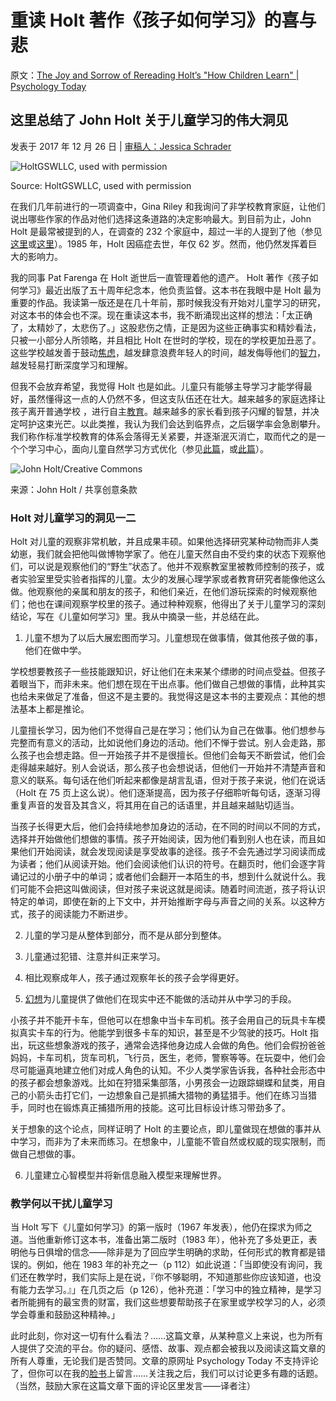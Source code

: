# 重读 Holt 著作《孩子如何学习》的喜与悲

原文：[The Joy and Sorrow of Rereading Holt’s "How Children Learn" | Psychology Today](https://www.psychologytoday.com/us/blog/freedom-learn/201712/the-joy-and-sorrow-rereading-holt-s-how-children-learn)

## 这里总结了 John Holt 关于儿童学习的伟大洞见

发表于 2017 年 12 月 26 日 | [审稿人：Jessica Schrader](https://www.psychologytoday.com/us/docs/editorial-process)

![ HoltGSWLLC, used with permission](https://cdn.psychologytoday.com/sites/default/files/styles/article-inline-half/public/field_blog_entry_images/2017-12/414q24bghl.jpg?itok=YTcvIYNo)

Source: HoltGSWLLC, used with permission

在我们几年前进行的一项调查中，Gina Riley 和我询问了非学校教育家庭，让他们说出哪些作家的作品对他们选择这条道路的决定影响最大。到目前为止，John Holt 是最常被提到的人，在调查的 232 个家庭中，超过一半的人提到了他（参见[这里](https://www.psychologytoday.com/us/blog/freedom-learn/201203/what-leads-families-unschool-their-children-report-ii)或[这里](https://jual.nipissingu.ca/wp-content/uploads/sites/25/2014/06/v72141.pdf)）。1985 年，Holt 因癌症去世，年仅 62 岁。然而，他仍然发挥着巨大的影响力。

我的同事 Pat Farenga 在 Holt 逝世后一直管理着他的遗产。 Holt 著作《孩子如何学习》最近出版了五十周年纪念本，他负责监督。这本书在我眼中是 Holt 最为重要的作品。我读第一版还是在几十年前，那时候我没有开始对儿童学习的研究，对这本书的体会也不深。现在重读这本书，我不断涌现出这样的想法：「太正确了，太精妙了，太悲伤了。」这股悲伤之情，正是因为这些正确事实和精妙看法，只被一小部分人所领略，并且相比 Holt 在世时的学校，现在的学校更加丑恶了。这些学校越发善于鼓动[焦虑](https://www.psychologytoday.com/us/basics/anxiety)，越发肆意浪费年轻人的时间，越发侮辱他们的[智力](https://www.psychologytoday.com/us/basics/intelligence)，越发轻易打断深度学习和理解。

但我不会放弃希望，我觉得 Holt 也是如此。儿童只有能够主导学习才能学得最好，虽然懂得这一点的人仍然不多，但这支队伍还在壮大。越来越多的家庭选择让孩子离开普通学校 ，进行自主[教育](https://www.psychologytoday.com/us/basics/education)。越来越多的家长看到孩子闪耀的智慧，并决定呵护这束光芒。以此类推，我认为我们会达到临界点，之后辍学率会急剧攀升。我们称作标准学校教育的体系会落得无关紧要，并逐渐泯灭消亡，取而代之的是一个个学习中心，面向儿童自然学习方式优化（参见[此篇](https://www.psychologytoday.com/us/blog/freedom-learn/201612/why-our-coercive-system-schooling-should-topple)，或[此篇](https://www.self-directed.org/sde/why/)）。

![ John Holt/Creative Commons](https://cdn.psychologytoday.com/sites/default/files/styles/article-inline-half/public/field_blog_entry_images/2017-12/john_holt_educator.jpg?itok=_8hzH_is)

来源：John Holt / 共享创意条款

### Holt 对儿童学习的洞见一二

Holt 对儿童的观察非常机敏，并且成果丰硕。如果他选择研究某种动物而非人类幼崽，我们就会把他叫做博物学家了。他在儿童天然自由不受约束的状态下观察他们，可以说是观察他们的“野生”状态了。他并不观察教室里被教师控制的孩子，或者实验室里受实验者指挥的儿童。太少的发展心理学家或者教育研究者能像他这么做。他观察他的亲属和朋友的孩子，和他们亲近，在他们游玩探索的时候观察他们；他也在课间观察学校里的孩子。通过种种观察，他得出了关于儿童学习的深刻结论，写在《儿童如何学习》里。我从中摘录一些，并总结在此。

1. 儿童不想为了以后大展宏图而学习。儿童想现在做事情，做其他孩子做的事，他们在做中学。

学校想要教孩子一些技能跟知识，好让他们在未来某个缥缈的时间点受益。但孩子着眼当下，而非未来。他们想在现在干出点事。他们做自己想做的事情，此种其实也给未来做足了准备，但这不是主要的。我觉得这是这本书的主要观点：其他的想法基本上都是推论。

儿童擅长学习，因为他们不觉得自己是在学习；他们认为自己在做事。他们想参与完整而有意义的活动，比如说他们身边的活动。他们不惮于尝试。别人会走路，那么孩子也会想走路。但一开始孩子并不是很擅长。但他们会每天不断尝试，他们会走得越来越好。别人会说话，那么孩子也会想说话，但他们一开始并不清楚声音和意义的联系。每句话在他们听起来都像是胡言乱语，但对于孩子来说，他们在说话（Holt 在 75 页上这么说）。他们逐渐提高，因为孩子仔细聆听每句话，逐渐习得重复声音的发音及其含义，将其用在自己的话语里，并且越来越贴切适当。

当孩子长得更大后，他们会持续地参加身边的活动，在不同的时间以不同的方式，选择并开始做他们想做的事情。孩子开始阅读，因为他们看到别人也在读，而且如果他们开始阅读，就会发现阅读是享受故事的途径。孩子不会先通过学习阅读而成为读者；他们从阅读开始。他们会阅读他们认识的符号。在翻页时，他们会逐字背诵记过的小册子中的单词；或者他们会翻开一本陌生的书，想到什么就说什么。我们可能不会把这叫做阅读，但对孩子来说这就是阅读。随着时间流逝，孩子将认识特定的单词，即使在新的上下文中，并开始推断字母与声音之间的关系。以这种方式，孩子的阅读能力不断进步。

2. 儿童的学习是从整体到部分，而不是从部分到整体。

3. 儿童通过犯错、注意并纠正来学习。

4. 相比观察成年人，孩子通过观察年长的孩子会学得更好。

5. [幻想](https://www.psychologytoday.com/us/basics/fantasies)为儿童提供了做他们在现实中还不能做的活动并从中学习的手段。

小孩子并不能开卡车，但他可以在想象中当卡车司机。孩子会用自己的玩具卡车模拟真实卡车的行为。他能学到很多卡车的知识，甚至是不少驾驶的技巧。Holt 指出，玩这些想象游戏的孩子，通常会选择他身边成人会做的角色。他们会假扮爸爸妈妈，卡车司机，货车司机，飞行员，医生，老师，警察等等。在玩耍中，他们会尽可能逼真地建立他们对成人角色的认知。不少人类学家告诉我，各种社会形态中的孩子都会想象游戏。比如在狩猎采集部落，小男孩会一边跟踪蝴蝶和鼠类，用自己的小箭头击打它们，一边想象自己是抓捕大猎物的勇猛猎手。他们在练习当猎手，同时也在锻炼真正捕猎所用的技能。这可比目标设计练习带劲多了。

关于想象的这个论点，同样证明了 Holt 的主要论点，即儿童做现在想做的事并从中学习，而非为了未来而练习。在想象中，儿童能不管自然或权威的现实限制，而做自己想做的事。

6. 儿童建立心智模型并将新信息融入模型来理解世界。

### 教学何以干扰儿童学习

当 Holt 写下《儿童如何学习》的第一版时（1967 年发表），他仍在探求为师之道。当他重新修订这本书，准备出第二版时（1983 年），他补充了多处更正，表明他与日俱增的信念——除非是为了回应学生明确的求助，任何形式的教育都是错误的。例如，他在 1983 年的补充之一（p 112）如此说道：「当即使没有询问，我们还在教学时，我们实际上是在说，『你不够聪明，不知道那些你应该知道，也没有能力去学习。』」在几页之后（p 126），他补充道：「学习中的独立精神，是学习者所能拥有的最宝贵的财富，我们这些想要帮助孩子在家里或学校学习的人，必须学会尊重和鼓励这种精神。」

此时此刻，你对这一切有什么看法？……这篇文章，从某种意义上来说，也为所有人提供了交流的平台。你的疑问、感悟、故事、观点都会被我以及阅读这篇文章的所有人尊重，无论我们是否赞同。文章的原网址 Psychology Today 不支持评论了，但你可以在我的[脸书](https://www.facebook.com/peter.gray.3572)上留言……关注我之后，我们可以讨论更多有趣的话题。（当然，鼓励大家在这篇文章下面的评论区里发言——译者注）